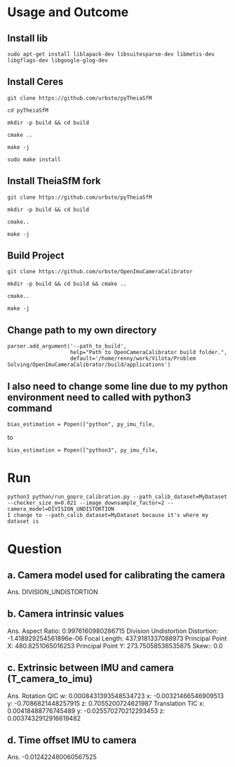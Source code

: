 
# Usage and Outcome

## Install lib
    sudo apt-get install liblapack-dev libsuitesparse-dev libmetis-dev libgflags-dev libgoogle-glog-dev


## Install Ceres 
    git clone https://github.com/urbste/pyTheiaSfM

    cd pyTheiaSfM

    mkdir -p build && cd build

    cmake .. 

    make -j

    sudo make install

## Install  TheiaSfM fork
    git clone https://github.com/urbste/pyTheiaSfM

    mkdir -p build && cd build 

    cmake..

    make -j


## Build Project
    git clone https://github.com/urbste/OpenImuCameraCalibrator

    mkdir -p build && cd build && cmake ..

    cmake..

    make -j


## Change path to my own directory

    parser.add_argument('--path_to_build', 
                        help="Path to OpenCameraCalibrator build folder.",
                        default='/home/renny/work/Vilota/Problem Solving/OpenImuCameraCalibrator/build/applications') 

## I also need to change some line due to my python environment need to called with python3 command
    bias_estimation = Popen(["python", py_imu_file,

to

    bias_estimation = Popen(["python3", py_imu_file,


# Run
    python3 python/run_gopro_calibration.py --path_calib_dataset=MyDataset --checker_size_m=0.021 --image_downsample_factor=2 --camera_model=DIVISION_UNDISTORTION
    I change to --path_calib_dataset=MyDataset because it's where my dataset is

# Question
## a. Camera model used for calibrating the camera

Ans. DIVISION_UNDISTORTION


## b. Camera intrinsic values

Ans.    Aspect Ratio: 0.9976160980286715
        Division Undistortion Distortion: -1.418929254561896e-06
        Focal Length: 437.9181337088973
        Principal Point X: 480.8251065016253
        Principal Point Y: 273.75058536535875
        Skew:: 0.0


## c. Extrinsic between IMU and camera (T_camera_to_imu)

Ans.    Rotation QIC
        w: 0.0008431393548534723
        x: -0.00321466546909513
        y: -0.7086821448257915
        z: 0.7055200724621987
        Translation TIC
        x: 0.00418488776745489
        y: -0.025570270212293453
        z: 0.0037432912916619482


## d. Time offset IMU to camera

Ans.    -0.012422480060567525